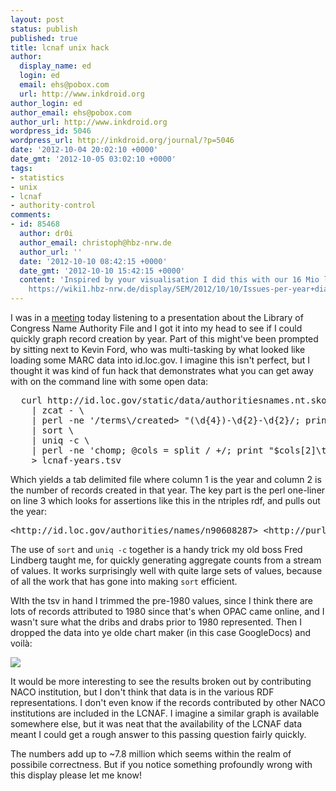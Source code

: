 ```yaml
---
layout: post
status: publish
published: true
title: lcnaf unix hack
author:
  display_name: ed
  login: ed
  email: ehs@pobox.com
  url: http://www.inkdroid.org
author_login: ed
author_email: ehs@pobox.com
author_url: http://www.inkdroid.org
wordpress_id: 5046
wordpress_url: http://inkdroid.org/journal/?p=5046
date: '2012-10-04 20:02:10 +0000'
date_gmt: '2012-10-05 03:02:10 +0000'
tags:
- statistics
- unix
- lcnaf
- authority-control
comments:
- id: 85468
  author: dr0i
  author_email: christoph@hbz-nrw.de
  author_url: ''
  date: '2012-10-10 08:42:15 +0000'
  date_gmt: '2012-10-10 15:42:15 +0000'
  content: 'Inspired by your visualisation I did this with our 16 Mio library records:
    https://wiki1.hbz-nrw.de/display/SEM/2012/10/10/Issues-per-year+diagram'
---
```


<p>I was in a <a href="http://socialarchive.iath.virginia.edu/NAAC_meeting2_agenda.html">meeting</a> today listening to a presentation about the Library of Congress Name Authority File and I got it into my head to see if I could quickly graph record creation by year. Part of this might've been prompted by sitting next to Kevin Ford, who was multi-tasking by what looked like loading some MARC data into id.loc.gov. I imagine this isn't perfect, but I thought it was kind of fun hack that demonstrates what you can get away with on the command line with some open data:</p>
<pre lang="bash">
  curl http://id.loc.gov/static/data/authoritiesnames.nt.skos.gz \
    | zcat - \
    | perl -ne '/terms\/created> "(\d{4})-\d{2}-\d{2}/; print "$1\n" if $1;' \
    | sort \
    | uniq -c \
    | perl -ne 'chomp; @cols = split / +/; print "$cols[2]\t$cols[1]\n";' \
    > lcnaf-years.tsv
</pre>
<p>Which yields a tab delimited file where column 1 is the year and column 2 is the number of records created in that year. The key part is the perl one-liner on line 3 which looks for assertions like this in the ntriples rdf, and pulls out the year:</p>
<pre>
&lt;http://id.loc.gov/authorities/names/n90608287&gt; &lt;http://purl.org/dc/terms/created&gt; "1990-02-05T00:00:00"^^&lt;http://www.w3.org/2001/XMLSchema#dateTime&gt; .
</pre>
<p>The use of <code>sort</code> and <code>uniq -c</code> together is a handy trick my old boss Fred Lindberg taught me, for quickly generating aggregate counts from a stream of values. It works surprisingly well with quite large sets of values, because of all the work that has gone into making <code>sort</code> efficient.</p>
<p>WIth the tsv in hand I trimmed the pre-1980 values, since I think there are lots of records attributed to 1980 since that's when OPAC came online, and I wasn't sure what the dribs and drabs prior to 1980 represented. Then I dropped the data into ye olde chart maker (in this case GoogleDocs) and voilà:</p>
<p><img src="http://inkdroid.org/images/lcnaf-record-creation.png"/></p>
<p>It would be more interesting to see the results broken out by contributing NACO institution, but I don't think that data is in the various RDF representations. I don't even know if the records contributed by other NACO institutions are included in the LCNAF. I imagine a similar graph is available somewhere else, but it was neat that the availability of the LCNAF data meant I could get a rough answer to this passing question fairly quickly.</p>
<p>The numbers add up to ~7.8 million which seems within the realm of possibile correctness. But if you notice something profoundly wrong with this display please let me know!</p>
